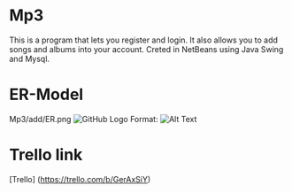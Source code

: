 # __Mp3__
This is a program that lets you register and login. It also allows you to add songs and albums into your account. Creted in
NetBeans using Java Swing and Mysql.

# __ER-Model__
Mp3/add/ER.png
![GitHub Logo](/images/logo.png)
Format: ![Alt Text](url)

# __Trello link__
[Trello] (https://trello.com/b/GerAxSiY)
